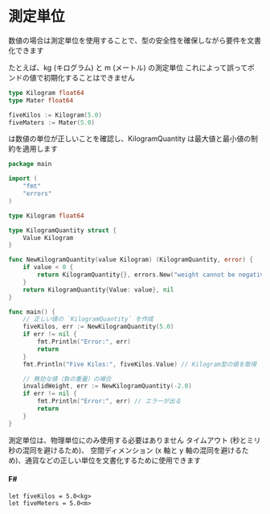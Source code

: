 # 測定単位
数値の場合は測定単位を使用することで、型の安全性を確保しながら要件を文書化できます

たとえば、kg (キログラム) と m (メートル) の測定単位
これによって誤ってポンドの値で初期化することはできません

```go
type Kilogram float64
type Mater float64
```

```go
fiveKilos := Kilogram(5.0)
fiveMaters := Mater(5.0)
```

<kg> は数値の単位が正しいことを確認し、KilogramQuantity は最大値と最小値の制約を適用します

```go
package main

import (
	"fmt"
	"errors"
)

type Kilogram float64

type KilogramQuantity struct {
	Value Kilogram
}

func NewKilogramQuantity(value Kilogram) (KilogramQuantity, error) {
	if value < 0 {
		return KilogramQuantity{}, errors.New("weight cannot be negative")
	}
	return KilogramQuantity{Value: value}, nil
}

func main() {
	// 正しい値の `KilogramQuantity` を作成
	fiveKilos, err := NewKilogramQuantity(5.0)
	if err != nil {
		fmt.Println("Error:", err)
		return
	}
	fmt.Println("Five Kilos:", fiveKilos.Value) // Kilogram型の値を取得

	// 無効な値（負の重量）の場合
	invalidWeight, err := NewKilogramQuantity(-2.0)
	if err != nil {
		fmt.Println("Error:", err) // エラーが出る
		return
	}
}
```

測定単位は、物理単位にのみ使用する必要はありません
タイムアウト (秒とミリ秒の混同を避けるため)、
空間ディメンション (x 軸と y 軸の混同を避けるため)、通貨などの正しい単位を文書化するために使用できます


#### F#
```
let fiveKilos = 5.0<kg>
let fiveMeters = 5.0<m>
```